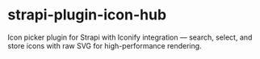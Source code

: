 # strapi-plugin-icon-hub

Icon picker plugin for Strapi with Iconify integration — search, select, and store icons with raw SVG for high-performance rendering.
